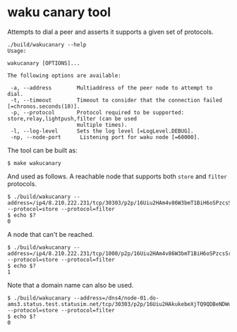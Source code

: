 # waku canary tool

Attempts to dial a peer and asserts it supports a given set of protocols.

```console
./build/wakucanary --help
Usage:

wakucanary [OPTIONS]...

The following options are available:

 -a, --address        Multiaddress of the peer node to attempt to dial.
 -t, --timeout        Timeout to consider that the connection failed [=chronos.seconds(10)].
 -p, --protocol       Protocol required to be supported: store,relay,lightpush,filter (can be used
                      multiple times).
 -l, --log-level      Sets the log level [=LogLevel.DEBUG].
 -np, --node-port      Listening port for waku node [=60000].
```

The tool can be built as:

```console
$ make wakucanary
```

And used as follows. A reachable node that supports both `store` and `filter` protocols.

```console
$ ./build/wakucanary --address=/ip4/8.210.222.231/tcp/30303/p2p/16Uiu2HAm4v86W3bmT1BiH6oSPzcsSr24iDQpSN5Qa992BCjjwgrD --protocol=store --protocol=filter
$ echo $?
0
```

A node that can't be reached.
```console
$ ./build/wakucanary --address=/ip4/8.210.222.231/tcp/1000/p2p/16Uiu2HAm4v86W3bmT1BiH6oSPzcsSr24iDQpSN5Qa992BCjjwgrD --protocol=store --protocol=filter
$ echo $?
1
```

Note that a domain name can also be used.
```console
$ ./build/wakucanary --address=/dns4/node-01.do-ams3.status.test.statusim.net/tcp/30303/p2p/16Uiu2HAkukebeXjTQ9QDBeNDWuGfbaSg79wkkhK4vPocLgR6QFDf --protocol=store --protocol=filter
$ echo $?
0
```
